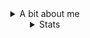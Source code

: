 <div align="center">
  <details>
    <summary>A bit about me</summary>
    <h4>
      All/any pronouns</br>
      My Discord is: <code>z3roco01</code></br>
      I like low level programming in c and assembly.
    </h4>
  </details>
  
  <details>
    <summary>Stats</summary>
    <img src="https://komarev.com/ghpvc/?username=z3roco01&color=brightgreen&style=flat-square"> </br></br>
    <img src="https://github-readme-stats.vercel.app/api?username=z3roco01&show_icons=true&theme=transparent" width=350>
    <img src="https://github-readme-stats.vercel.app/api/top-langs/?username=z3roco01&layout=compact&theme=transparent" width=350>
  </details>
  <br>
</div>
